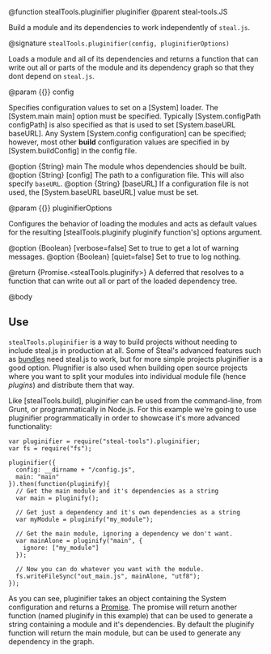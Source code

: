 @function stealTools.pluginifier pluginifier
@parent steal-tools.JS 

Build a module and its dependencies to work independently of `steal.js`.

@signature `stealTools.pluginifier(config, pluginifierOptions)`

Loads a module and all of its dependencies and returns a function that
can write out all or parts of the module and its dependency graph
so that they dont depend on `steal.js`.

@param {{}} config

Specifies configuration values to set on 
a [System] loader. The [System.main main] option must be specified. Typically
[System.configPath configPath] is also specified as that is used to set 
[System.baseURL baseURL].  Any System [System.config configuration] can be specified; however,
most other __build__ configuration values are specified in
by [System.buildConfig] in the config file.

@option {String} main The module whos dependencies should be built.
@option {String} [config] The path to a configuration file. This
will also specify `baseURL`.
@option {String} [baseURL] If a configuration file is not used, 
the [System.baseURL baseURL] value must be set.

@param {{}} pluginifierOptions

Configures the behavior of loading the modules and acts as default values
for the resulting [stealTools.pluginify pluginify function's] options argument.

@option {Boolean} [verbose=false] Set to true to get a lot of warning messages.
@option {Boolean} [quiet=false] Set to true to log nothing.

@return {Promise.<stealTools.pluginify>} A deferred that resolves to a function
that can write out all or part of the loaded dependency tree. 



@body

## Use

`stealTools.pluginifier` is a way to build projects without needing to include steal.js in production at 
all. Some of Steal's advanced features such as [bundles](#bundles) need steal.js to work, but for 
more simple projects pluginifier is a good option. Plugnifier is also used when building open source projects 
where you want to split your modules into individual module file (hence *plugins*) and 
distribute them that way.

Like [stealTools.build], pluginifier can be used from the command-line, from Grunt, or 
programmatically in Node.js. For this example we're going to use 
pluginifier programmatically in order to showcase 
it's more advanced functionality:

    var pluginifier = require("steal-tools").pluginifier;
    var fs = require("fs");

    pluginifier({
      config: __dirname + "/config.js",
      main: "main"
    }).then(function(pluginify){
      // Get the main module and it's dependencies as a string
      var main = pluginify();

      // Get just a dependency and it's own dependencies as a string
      var myModule = pluginify("my_module");

      // Get the main module, ignoring a dependency we don't want.
      var mainAlone = pluginify("main", {
        ignore: ["my_module"]
      });

      // Now you can do whatever you want with the module.
      fs.writeFileSync("out_main.js", mainAlone, "utf8");
    });

As you can see, pluginifier takes an object containing the 
System configuration and returns a [Promise](https://developer.mozilla.org/en-US/docs/Web/JavaScript/Reference/Global_Objects/Promise). 
The promise will return another function (named pluginify in this example) that can be used to generate 
a string containing a module and it's dependencies. By default the pluginify 
function will return the main module, but can be used to generate any dependency in the graph.
